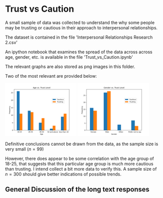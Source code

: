 # Trust vs Caution

A small sample of data was collected to understand the why some people may be trusting or cautious in their approach to interpersonal relationships.

The dataset is contained in the file 'Interpersonal Relationships Research 2.csv'

An ipython notebook that examines the spread of the data across across age, gender, etc. is available in the file 'Trust_vs_Caution.ipynb'

The relevant graphs are also stored as png images in this folder.

Two of the most relevant are provided below:

<div style="display: inline-block;">
  <img src="Age_vs_Trust_Level.png" alt="age vs trust" style="width: 46%; height: auto;">
  <img src="Gender_vs_Trust_Level.png" alt="gender vs trust" style="width: 46%; height: auto;">
</div>

Definitive conclusions cannot be drawn from the data, as the sample size is very small $(n = 99)$

However, there does appear to be some correlation with the age group of 18-25, that suggests that this particular age group is much more cautious than trusting. I intend collect a bit more data to verify this. A sample size of $n = 300$ should give better indications of possible trends.


## General Discussion of the long text responses
